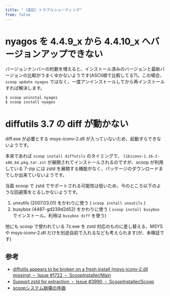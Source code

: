 ```yaml
---
title: "（追記）トラブルシューティング"
free: false
---
```


nyagos を 4.4.9\_x から 4.4.10\_x へバージョンアップできない
======================================================

バージョンナンバーの桁数を増えると、インストール済みのバージョンと最新バージョンの比較がうまくゆかないようです(ASCII順で比較してる?)。この場合、`scoop update nyagos` ではなく、一度アンインストールしてから再インストールすれば解決します。

```
$ scoop uninstal nyagos
$ scoop install nyagos
```

diffutils 3.7 の diff が動かない
================================

diff.exe が必要とする msys-iconv-2.dll が入っていないため、起動すらできないようです。

本来であれば `scoop install diffutils` のタイミングで、 `libiconv-1.16-2-x86_64.pkg.tar.zst` が展開されてインストールされるのですが、scoop が利用している 7-zip には zstd を展開する機能がなく、パッケージのダウンロードまでしか出来ていないようです。

当面 scoop で zstd でサポートされる可能性は低いため、今のところ以下のような回避策をとるしかないようです。

1. unxutils (2007.03.01) をかわりに使う ( `scoop install unxutils` )
2. busybox (4487-gd239d2d52) をかわりに使う ( `scoop install busybox` でインストール。利用は `busybox diff` を使う)

他にも scoop で使われている 7z.exe を zstd 対応のものに差し替える、MSYS や msys-iconv-2.dll だけを別途自前で入れるなども考えられます(が、未検証です)

参考
----

- [diffutils appears to be broken on a fresh install (msys-iconv-2.dll missing) ・ Issue #1722 ・ ScoopInstaller/Main](https://github.com/ScoopInstaller/Main/issues/1722)
- [Support zstd for extraction ・ Issue #3990 ・ ScoopInstaller/Scoop](https://github.com/ScoopInstaller/scoop/issues/3990)
- [scoopシステム崩壊の序曲](https://zenn.dev/zetamatta/scraps/b21750b7ac7c06)
